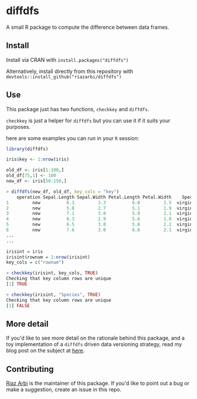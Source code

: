 # diffdfs

A small R package to compute the difference between data frames.

## Install

Install via CRAN with `install.packages("diffdfs")`

Alternatively, install directly from this repository with `devtools::install_github("riazarbi/diffdfs")`

## Use

This package just has two functions, `checkkey` and `diffdfs`. 

`checkkey` is just a helper for `diffdfs` but you can use it if it suits your purposes.

here are some examples you can run in your `R` session:

```r
library(diffdfs)
```

```r
iris$key <- 1:nrow(iris)

old_df <- iris[1:100,]
old_df[75,1] <- 100
new_df <- iris[50:150,]
```

```r
> diffdfs(new_df, old_df, key_cols = "key")
    operation Sepal.Length Sepal.Width Petal.Length Petal.Width    Species key
1         new          6.3         3.3          6.0         2.5  virginica 101
2         new          5.8         2.7          5.1         1.9  virginica 102
3         new          7.1         3.0          5.9         2.1  virginica 103
4         new          6.3         2.9          5.6         1.8  virginica 104
5         new          6.5         3.0          5.8         2.2  virginica 105
6         new          7.6         3.0          6.6         2.1  virginica 106
...
...
```


```r
irisint = iris
irisint$rownum = 1:nrow(irisint)
key_cols = c("rownum")
```

```r
> checkkey(irisint, key_cols, TRUE)
Checking that key column rows are unique
[1] TRUE
```

```r
> checkkey(irisint, "Species", TRUE)
Checking that key column rows are unique
[1] FALSE
```

## More detail

If you'd like to see more detail on the rationale behind this package, and a toy implementation of a `diffdfs` driven data versioning strategy, read my blog post on the subject at [here](https://riazarbi.github.io/dev/diffing-dataframes-r/).

## Contributing

[Riaz Arbi](https://github.com/riazarbi) is the maintainer of this package. If you'd like to point out a bug or make a suggestion, create an issue in this repo.
